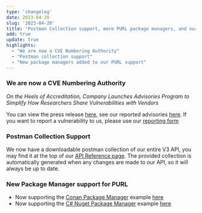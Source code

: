 ```yaml
---
type: 'changelog'
date: 2023-04-20
slug: '2023-04-20'
title: 'Postman Collection support, more PURL package managers, and our own CVEs'
add: true
update: true
highlights:
  - "We are now a CVE Numbering Authority"
  - "Postman collection support"
  - "New package managers added to our PURL support"
---
```


### We are now a CVE Numbering Authority
_On the Heels of Accreditation, Company Launches Advisories Program to Simplify How Researchers Share Vulnerabilities with Vendors_

You can view the press release [here](https://vulncheck.com/press/named-cna), see our reported advisories [here](https://vulncheck.com/advisories). If you want to report a vulnerability to us, please use our [reporting form](https://vulncheck.com/advisories/report)

### Postman Collection Support

We now have a downloadable postman collection of our entire V3 API, you may find it at the top of our [API Reference page](https://vulncheck.com/api).  The provided collection is automatically generated when any changes are made to our API, so it will always be up to date.

### New Package Manager support for PURL

* Now supporting the [Conan Package Manager](https://conan.io/) example [here](https://api.vulncheck.com/v3/purl?purl=pkg:conan/cereal@1.3.0)
* Now supporting the [C# Nuget Package Manager](https://www.nuget.org/) example [here](https://api.vulncheck.com/v3/purl?purl=pkg:nuget/Microsoft.WindowsDesktop.App.Runtime.win-arm64@6.0.6)
